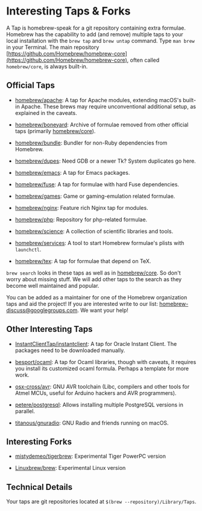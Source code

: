 # Interesting Taps & Forks

A Tap is homebrew-speak for a git repository containing extra formulae.
Homebrew has the capability to add (and remove) multiple taps to your local installation with the `brew tap` and `brew untap` command. Type `man brew` in your Terminal. The main repository [https://github.com/Homebrew/homebrew-core](https://github.com/Homebrew/homebrew-core), often called `homebrew/core`, is always built-in.

## Official Taps

*   [homebrew/apache](https://github.com/Homebrew/homebrew-apache): A tap for Apache modules, extending macOS's built-in Apache. These brews may require unconventional additional setup, as explained in the caveats.

*   [homebrew/boneyard](https://github.com/Homebrew/homebrew-boneyard): Archive of formulae removed from other official taps (primarily [homebrew/core](https://github.com/Homebrew/homebrew-core)).

*   [homebrew/bundle](https://github.com/Homebrew/homebrew-bundle): Bundler for non-Ruby dependencies from Homebrew.

*   [homebrew/dupes](https://github.com/Homebrew/homebrew-dupes): Need GDB or a newer Tk? System duplicates go here.

*   [homebrew/emacs](https://github.com/Homebrew/homebrew-emacs): A tap for Emacs packages.

*   [homebrew/fuse](https://github.com/Homebrew/homebrew-fuse): A tap for formulae with hard Fuse dependencies.

*   [homebrew/games](https://github.com/Homebrew/homebrew-games): Game or gaming-emulation related formulae.

*   [homebrew/nginx](https://github.com/Homebrew/homebrew-nginx): Feature rich Nginx tap for modules.

*   [homebrew/php](https://github.com/Homebrew/homebrew-php): Repository for php-related formulae.

*   [homebrew/science](https://github.com/Homebrew/homebrew-science): A collection of scientific libraries and tools.

*   [homebrew/services](https://github.com/Homebrew/homebrew-services): A tool to start Homebrew formulae's plists with `launchctl`.

*   [homebrew/tex](https://github.com/Homebrew/homebrew-tex): A tap for formulae that depend on TeX.

`brew search` looks in these taps as well as in [homebrew/core](https://github.com/Homebrew/homebrew-core). So don't worry about missing stuff. We will add other taps to the search as they become well maintained and popular.

You can be added as a maintainer for one of the Homebrew organization taps and aid the project! If you are interested write to our list: homebrew-discuss@googlegroups.com. We want your help!

## Other Interesting Taps

*   [InstantClientTap/instantclient](https://github.com/InstantClientTap/homebrew-instantclient): A tap for Oracle Instant Client. The packages need to be downloaded manually.

*   [besport/ocaml](https://github.com/besport/homebrew-ocaml): A tap for Ocaml libraries, though with caveats, it requires you install its customized ocaml formula. Perhaps a template for more work.

*   [osx-cross/avr](https://github.com/osx-cross/homebrew-avr): GNU AVR toolchain (Libc, compilers and other tools for Atmel MCUs, useful for Arduino hackers and AVR programmers).

*   [petere/postgresql](https://github.com/petere/homebrew-postgresql): Allows installing multiple PostgreSQL versions in parallel.

*   [titanous/gnuradio](https://github.com/titanous/homebrew-gnuradio):  GNU Radio and friends running on macOS.

## Interesting Forks

*   [mistydemeo/tigerbrew](https://github.com/mistydemeo/tigerbrew): Experimental Tiger PowerPC version

*   [Linuxbrew/brew](https://github.com/Linuxbrew/brew): Experimental Linux version

## Technical Details

Your taps are git repositories located at `$(brew --repository)/Library/Taps`.
